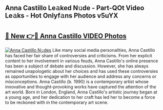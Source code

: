 ## Anna Castillo Le𝚊ked N𝚞de - Part-QOt Video Le𝚊ks - Hot Onlyf𝚊ns Photos v5uYX

# <h2><a href="http://ab51494.deff.icu/?id=Anna+Castillo">🔗 New 👉🔴 Anna Castillo VIDEO Photos</a></h2>

[![Anna Castillo N𝚞des](https://i.imgur.com/rIISA9y.gif)](http://ab51494.deff.icu/?id=Anna+Castillo)
Like many social media personalities, Anna Castillo has faced her fair share of controversies and criticisms. From her explicit content to her involvement in various feuds, Anna Castillo's online presence has been a subject of debate and discussion. However, she has always remained unapologetic about her choices and has used these controversies as opportunities to engage with her audience and address any concerns or misconceptions. Anna Castillo (b. 1990) is a contemporary artist whose innovative and thought-provoking works have captured the attention of the art world. Born in London, England, Anna Castillo's artistic journey began at a young age, and her dedication to her craft has led her to become a force to be reckoned with in the contemporary art scene.
